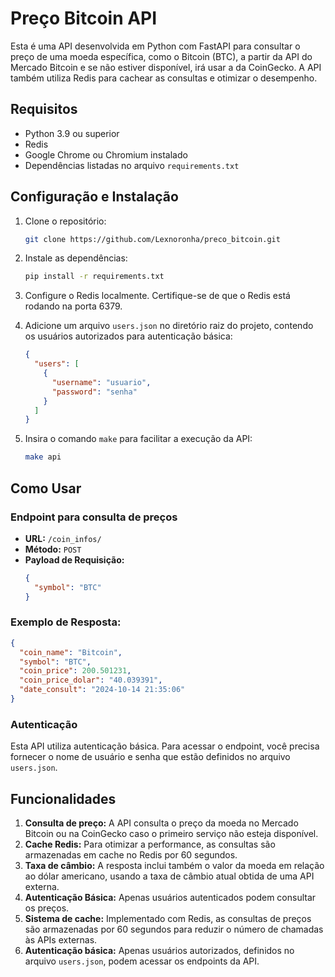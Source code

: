 
# Preço Bitcoin API

Esta é uma API desenvolvida em Python com FastAPI para consultar o preço de uma moeda específica, como o Bitcoin (BTC), a partir da API do Mercado Bitcoin e se não estiver disponível, irá usar a da CoinGecko. A API também utiliza Redis para cachear as consultas e otimizar o desempenho.

## Requisitos

- Python 3.9 ou superior
- Redis
- Google Chrome ou Chromium instalado
- Dependências listadas no arquivo `requirements.txt`

## Configuração e Instalação

1. Clone o repositório:
   ```bash
   git clone https://github.com/Lexnoronha/preco_bitcoin.git
   ```

2. Instale as dependências:
   ```bash
   pip install -r requirements.txt
   ```

3. Configure o Redis localmente. Certifique-se de que o Redis está rodando na porta 6379.

4. Adicione um arquivo `users.json` no diretório raiz do projeto, contendo os usuários autorizados para autenticação básica:
   ```json
   {
     "users": [
       {
         "username": "usuario",
         "password": "senha"
       }
     ]
   }
   ```

5. Insira o comando `make` para facilitar a execução da API:
   ```bash
   make api
   ```

## Como Usar

### Endpoint para consulta de preços

- **URL:** `/coin_infos/`
- **Método:** `POST`
- **Payload de Requisição:**
  ```json
  {
    "symbol": "BTC"
  }
  ```

### Exemplo de Resposta:
```json
{
  "coin_name": "Bitcoin",
  "symbol": "BTC",
  "coin_price": 200.501231,
  "coin_price_dolar": "40.039391",
  "date_consult": "2024-10-14 21:35:06"
}
```

### Autenticação

Esta API utiliza autenticação básica. Para acessar o endpoint, você precisa fornecer o nome de usuário e senha que estão definidos no arquivo `users.json`.

## Funcionalidades

1. **Consulta de preço:** A API consulta o preço da moeda no Mercado Bitcoin ou na CoinGecko caso o primeiro serviço não esteja disponível.
2. **Cache Redis:** Para otimizar a performance, as consultas são armazenadas em cache no Redis por 60 segundos.
3. **Taxa de câmbio:** A resposta inclui também o valor da moeda em relação ao dólar americano, usando a taxa de câmbio atual obtida de uma API externa.
4. **Autenticação Básica:** Apenas usuários autenticados podem consultar os preços.
5. **Sistema de cache:** Implementado com Redis, as consultas de preços são armazenadas por 60 segundos para reduzir o número de chamadas às APIs externas.
6. **Autenticação básica:** Apenas usuários autorizados, definidos no arquivo `users.json`, podem acessar os endpoints da API.